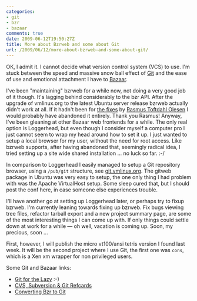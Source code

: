 ```yaml
---
categories:
- git
- bzr
- bazaar
comments: true
date: 2009-06-12T19:50:27Z
title: More about Bzrweb and some about Git
url: /2009/06/12/more-about-bzrweb-and-some-about-git/
---
```


OK, I admit it.  I cannot decide what version control system (VCS) to
use.  I'm stuck between the speed and massive snow ball effect of
[Git][1] and the ease of use and emotional attachment I have to
[Bazaar][2].

I've been "maintaining" bzrweb for a while now, not doing a very good
job of it though.  It's lagging behind considerably to the bzr API.
After the upgrade of vmlinux.org to the latest Ubuntu server release
bzrweb actually didn't work at all.  If it hadn't been for
[the fixes][3] by [Rasmus Toftdahl Olesen][4] I would probably have
abandoned it entirely.  Thank you Rasmus!  Anyway, I've been gleaning at
other Bazaar web frontends for a while.  The only real option is
Loggerhead, but even though I consider myself a computer pro I just
cannot seem to wrap my head around how to set it up.  I just wanted to
setup a local browser for my user, without the need for root access.
Like bzrweb supports, after having abandoned that, seemingly radical
idea, I tried setting up a site wide shared installation ... no luck so
far. :-/

In comparison to Loggerhead I easily managed to setup a Git repository
browser, using a `/pub/git` structure, see [git.vmlinux.org][5].  The
gitweb package in Ubuntu was very easy to setup, the one only thing I
had problem with was the Apache VirtualHost setup.  Some sleep cured
that, but I should post the conf here, in case someone else experiences
trouble.

I'll have another go at setting up Loggerhead later, or perhaps try to
fixup bzrweb.  I'm currently leaning towards fixing up bzrweb.  Fix bugs
viewing tree files, refactor tarball export and a new project summary
page, are some of the most interesting things I can come up with.  If
only things could settle down at work for a while — oh well, vacation is
coming up. Soon, my precious, soon&nbsp;...

First, however, I will publish the micro vt100/ansi tetris version I
found last week.  It will be the second project where I use Git, the
first one was `cons`, which is a Xen xm wrapper for non privileged
users.

Some Git and Bazaar links:

* [Git for the Lazy][6] :-)
* [CVS, Subversion & Git Refcards][7]
* [Converting Bzr to Git][8]

[1]: http://git-scm.com/
[2]: http://bazaar-vcs.org/
[3]: https://code.launchpad.net/~halfdan/bzrweb
[4]: http://halfdans.net/
[5]: http://git.troglobit.com/
[6]: http://www.spheredev.org/wiki/Git_for_the_lazy
[7]: http://appletree.or.kr/quick_reference_cards/CVS-Subversion-Git/
[8]: http://www.fthieme.net/drupal6/node/77
